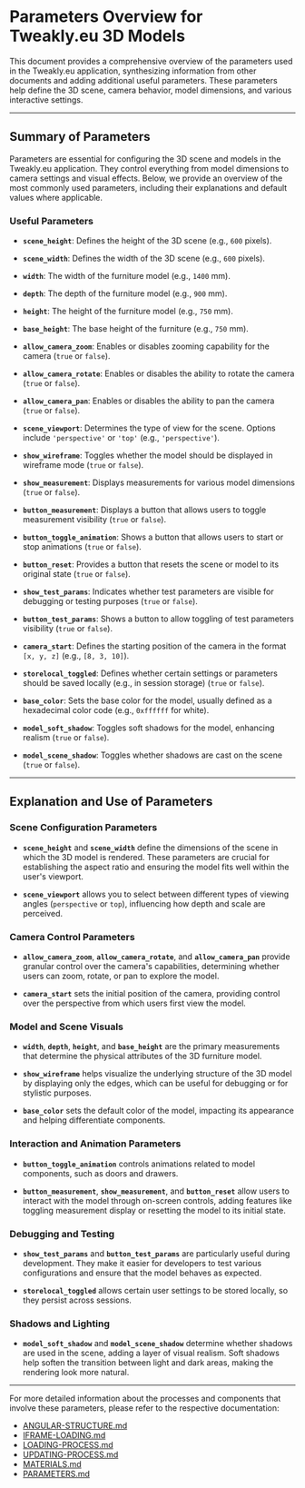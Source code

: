 # Parameters Overview for Tweakly.eu 3D Models

This document provides a comprehensive overview of the parameters used in the Tweakly.eu application, synthesizing information from other documents and adding additional useful parameters. These parameters help define the 3D scene, camera behavior, model dimensions, and various interactive settings.

---

## Summary of Parameters

Parameters are essential for configuring the 3D scene and models in the Tweakly.eu application. They control everything from model dimensions to camera settings and visual effects. Below, we provide an overview of the most commonly used parameters, including their explanations and default values where applicable.

### Useful Parameters

- **`scene_height`**: Defines the height of the 3D scene (e.g., `600` pixels).

- **`scene_width`**: Defines the width of the 3D scene (e.g., `600` pixels).

- **`width`**: The width of the furniture model (e.g., `1400` mm).

- **`depth`**: The depth of the furniture model (e.g., `900` mm).

- **`height`**: The height of the furniture model (e.g., `750` mm).

- **`base_height`**: The base height of the furniture (e.g., `750` mm).

- **`allow_camera_zoom`**: Enables or disables zooming capability for the camera (`true` or `false`).

- **`allow_camera_rotate`**: Enables or disables the ability to rotate the camera (`true` or `false`).

- **`allow_camera_pan`**: Enables or disables the ability to pan the camera (`true` or `false`).

- **`scene_viewport`**: Determines the type of view for the scene. Options include `'perspective'` or `'top'` (e.g., `'perspective'`).

- **`show_wireframe`**: Toggles whether the model should be displayed in wireframe mode (`true` or `false`).

- **`show_measurement`**: Displays measurements for various model dimensions (`true` or `false`).

- **`button_measurement`**: Displays a button that allows users to toggle measurement visibility (`true` or `false`).

- **`button_toggle_animation`**: Shows a button that allows users to start or stop animations (`true` or `false`).

- **`button_reset`**: Provides a button that resets the scene or model to its original state (`true` or `false`).

- **`show_test_params`**: Indicates whether test parameters are visible for debugging or testing purposes (`true` or `false`).

- **`button_test_params`**: Shows a button to allow toggling of test parameters visibility (`true` or `false`).

- **`camera_start`**: Defines the starting position of the camera in the format `[x, y, z]` (e.g., `[8, 3, 10]`).

- **`storelocal_toggled`**: Defines whether certain settings or parameters should be saved locally (e.g., in session storage) (`true` or `false`).

- **`base_color`**: Sets the base color for the model, usually defined as a hexadecimal color code (e.g., `0xffffff` for white).

- **`model_soft_shadow`**: Toggles soft shadows for the model, enhancing realism (`true` or `false`).

- **`model_scene_shadow`**: Toggles whether shadows are cast on the scene (`true` or `false`).

---

## Explanation and Use of Parameters

### Scene Configuration Parameters

- **`scene_height`** and **`scene_width`** define the dimensions of the scene in which the 3D model is rendered. These parameters are crucial for establishing the aspect ratio and ensuring the model fits well within the user's viewport.

- **`scene_viewport`** allows you to select between different types of viewing angles (`perspective` or `top`), influencing how depth and scale are perceived.

### Camera Control Parameters

- **`allow_camera_zoom`**, **`allow_camera_rotate`**, and **`allow_camera_pan`** provide granular control over the camera's capabilities, determining whether users can zoom, rotate, or pan to explore the model.

- **`camera_start`** sets the initial position of the camera, providing control over the perspective from which users first view the model.

### Model and Scene Visuals

- **`width`**, **`depth`**, **`height`**, and **`base_height`** are the primary measurements that determine the physical attributes of the 3D furniture model.

- **`show_wireframe`** helps visualize the underlying structure of the 3D model by displaying only the edges, which can be useful for debugging or for stylistic purposes.

- **`base_color`** sets the default color of the model, impacting its appearance and helping differentiate components.

### Interaction and Animation Parameters

- **`button_toggle_animation`** controls animations related to model components, such as doors and drawers.

- **`button_measurement`**, **`show_measurement`**, and **`button_reset`** allow users to interact with the model through on-screen controls, adding features like toggling measurement display or resetting the model to its initial state.

### Debugging and Testing

- **`show_test_params`** and **`button_test_params`** are particularly useful during development. They make it easier for developers to test various configurations and ensure that the model behaves as expected.

- **`storelocal_toggled`** allows certain user settings to be stored locally, so they persist across sessions.

### Shadows and Lighting

- **`model_soft_shadow`** and **`model_scene_shadow`** determine whether shadows are used in the scene, adding a layer of visual realism. Soft shadows help soften the transition between light and dark areas, making the rendering look more natural.

---

For more detailed information about the processes and components that involve these parameters, please refer to the respective documentation:
- [ANGULAR-STRUCTURE.md](/docs/ANGULAR-STRUCTURE.md)
- [IFRAME-LOADING.md](/docs/IFRAME-LOADING.md)
- [LOADING-PROCESS.md](/docs/LOADING-PROCESS.md)
- [UPDATING-PROCESS.md](/docs/UPDATING-PROCESS.md)
- [MATERIALS.md](/docs/MATERIALS.md)
- [PARAMETERS.md](/docs/PARAMETERS.md)
